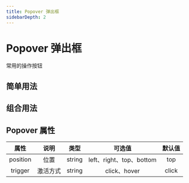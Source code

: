 ```yaml
---
title: Popover 弹出框
sidebarDepth: 2
---
```

# Popover 弹出框 
常用的操作按钮

## 简单用法
<ClientOnly>
<button-demo/>
</ClientOnly>

## 组合用法
<ClientOnly>
<button-group-demo></button-group-demo>
</ClientOnly>

## Popover 属性
|   属性   |   说明   |  类型  |          可选值          | 默认值 |
| :------: | :------: | :----: | :----------------------: | :----: |
| position |   位置   | string | left、right、top、bottom |  top   |
| trigger  | 激活方式 | string |       click、hover       | click  |